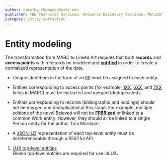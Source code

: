 ```yaml
---
author: timothy.thompson@yale.edu
publisher: YUL Technical Services, Resource Discovery Services, Metadata Services Unit
category: Entity extraction
---
```


# Entity modeling

The transformation from MARC to Linked Art requires that both **records** and **access points** within records be modeled and **[entified](../glossary/entification.md)** in order to create a normalized representation of the data.

-   Unique identifiers in the form of an [IRI](https://en.wikipedia.org/wiki/Internationalized_Resource_Identifier) must be assigned to each entity.

-   Entities corresponding to access points \(for example, [1XX](https://www.loc.gov/marc/bibliographic/bd1xx.html), [6XX](https://www.loc.gov/marc/bibliographic/bd6xx.html), and [7XX](https://www.loc.gov/marc/bibliographic/bd70x75x.html) fields in MARC\) must be extracted and merged \(deduplicated\).

-   Entities corresponding to records \(bibliographic and holdings\) should not be merged and deduplicated at this stage. For example, multiple editions of the novel *Beloved* will not be **[FRBRized](../glossary/frbr.md)** or linked to a common Work entity. However, they should all be linked to a single Person entity for the author Toni Morrison.

-   A [JSON-LD](https://json-ld.org/) representation of each top-level entity must be dereferenceable through a RESTful API.

1.  [LUX top-level entities](../concepts/lux_top-level_entities.md)  
Eleven top-level entities are required for use inLUX.

